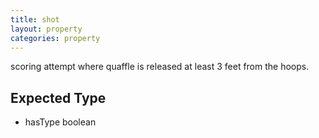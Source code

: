 ```yaml
---
title: shot
layout: property
categories: property
---
```


scoring attempt where quaffle is released at least 3 feet from the hoops.

## Expected Type

*   hasType boolean
